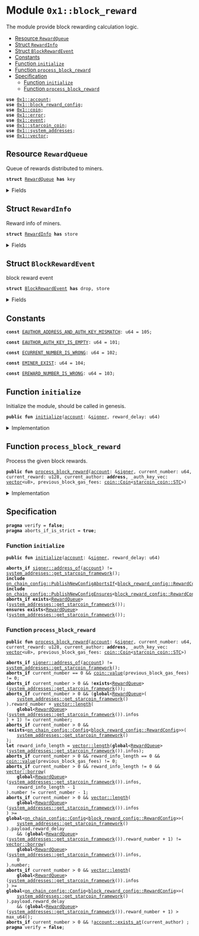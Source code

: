 
<a id="0x1_block_reward"></a>

# Module `0x1::block_reward`

The module provide block rewarding calculation logic.


-  [Resource `RewardQueue`](#0x1_block_reward_RewardQueue)
-  [Struct `RewardInfo`](#0x1_block_reward_RewardInfo)
-  [Struct `BlockRewardEvent`](#0x1_block_reward_BlockRewardEvent)
-  [Constants](#@Constants_0)
-  [Function `initialize`](#0x1_block_reward_initialize)
-  [Function `process_block_reward`](#0x1_block_reward_process_block_reward)
-  [Specification](#@Specification_1)
    -  [Function `initialize`](#@Specification_1_initialize)
    -  [Function `process_block_reward`](#@Specification_1_process_block_reward)


<pre><code><b>use</b> <a href="account.md#0x1_account">0x1::account</a>;
<b>use</b> <a href="block_reward_config.md#0x1_block_reward_config">0x1::block_reward_config</a>;
<b>use</b> <a href="coin.md#0x1_coin">0x1::coin</a>;
<b>use</b> <a href="../../move-stdlib/doc/error.md#0x1_error">0x1::error</a>;
<b>use</b> <a href="event.md#0x1_event">0x1::event</a>;
<b>use</b> <a href="starcoin_coin.md#0x1_starcoin_coin">0x1::starcoin_coin</a>;
<b>use</b> <a href="system_addresses.md#0x1_system_addresses">0x1::system_addresses</a>;
<b>use</b> <a href="../../move-stdlib/doc/vector.md#0x1_vector">0x1::vector</a>;
</code></pre>



<a id="0x1_block_reward_RewardQueue"></a>

## Resource `RewardQueue`

Queue of rewards distributed to miners.


<pre><code><b>struct</b> <a href="block_reward.md#0x1_block_reward_RewardQueue">RewardQueue</a> <b>has</b> key
</code></pre>



<details>
<summary>Fields</summary>


<dl>
<dt>
<code>reward_number: u64</code>
</dt>
<dd>
 How many block rewards has been handled.
</dd>
<dt>
<code>infos: <a href="../../move-stdlib/doc/vector.md#0x1_vector">vector</a>&lt;<a href="block_reward.md#0x1_block_reward_RewardInfo">block_reward::RewardInfo</a>&gt;</code>
</dt>
<dd>
 informations about the reward distribution.
</dd>
<dt>
<code>reward_events: <a href="event.md#0x1_event_EventHandle">event::EventHandle</a>&lt;<a href="block_reward.md#0x1_block_reward_BlockRewardEvent">block_reward::BlockRewardEvent</a>&gt;</code>
</dt>
<dd>
 event handle used to emit block reward event.
</dd>
</dl>


</details>

<a id="0x1_block_reward_RewardInfo"></a>

## Struct `RewardInfo`

Reward info of miners.


<pre><code><b>struct</b> <a href="block_reward.md#0x1_block_reward_RewardInfo">RewardInfo</a> <b>has</b> store
</code></pre>



<details>
<summary>Fields</summary>


<dl>
<dt>
<code>number: u64</code>
</dt>
<dd>
 number of the block miner minted.
</dd>
<dt>
<code>reward: u128</code>
</dt>
<dd>
 how many stc rewards.
</dd>
<dt>
<code>miner: <b>address</b></code>
</dt>
<dd>
 miner who mint the block.
</dd>
<dt>
<code>gas_fees: <a href="coin.md#0x1_coin_Coin">coin::Coin</a>&lt;<a href="starcoin_coin.md#0x1_starcoin_coin_STC">starcoin_coin::STC</a>&gt;</code>
</dt>
<dd>
 store the gas fee that users consumed.
</dd>
</dl>


</details>

<a id="0x1_block_reward_BlockRewardEvent"></a>

## Struct `BlockRewardEvent`

block reward event


<pre><code><b>struct</b> <a href="block_reward.md#0x1_block_reward_BlockRewardEvent">BlockRewardEvent</a> <b>has</b> drop, store
</code></pre>



<details>
<summary>Fields</summary>


<dl>
<dt>
<code>block_number: u64</code>
</dt>
<dd>
 block number
</dd>
<dt>
<code><a href="block_reward.md#0x1_block_reward">block_reward</a>: u128</code>
</dt>
<dd>
 STC reward.
</dd>
<dt>
<code>gas_fees: u128</code>
</dt>
<dd>
 gas fees in STC.
</dd>
<dt>
<code>miner: <b>address</b></code>
</dt>
<dd>
 block miner
</dd>
</dl>


</details>

<a id="@Constants_0"></a>

## Constants


<a id="0x1_block_reward_EAUTHOR_ADDRESS_AND_AUTH_KEY_MISMATCH"></a>



<pre><code><b>const</b> <a href="block_reward.md#0x1_block_reward_EAUTHOR_ADDRESS_AND_AUTH_KEY_MISMATCH">EAUTHOR_ADDRESS_AND_AUTH_KEY_MISMATCH</a>: u64 = 105;
</code></pre>



<a id="0x1_block_reward_EAUTHOR_AUTH_KEY_IS_EMPTY"></a>



<pre><code><b>const</b> <a href="block_reward.md#0x1_block_reward_EAUTHOR_AUTH_KEY_IS_EMPTY">EAUTHOR_AUTH_KEY_IS_EMPTY</a>: u64 = 101;
</code></pre>



<a id="0x1_block_reward_ECURRENT_NUMBER_IS_WRONG"></a>



<pre><code><b>const</b> <a href="block_reward.md#0x1_block_reward_ECURRENT_NUMBER_IS_WRONG">ECURRENT_NUMBER_IS_WRONG</a>: u64 = 102;
</code></pre>



<a id="0x1_block_reward_EMINER_EXIST"></a>



<pre><code><b>const</b> <a href="block_reward.md#0x1_block_reward_EMINER_EXIST">EMINER_EXIST</a>: u64 = 104;
</code></pre>



<a id="0x1_block_reward_EREWARD_NUMBER_IS_WRONG"></a>



<pre><code><b>const</b> <a href="block_reward.md#0x1_block_reward_EREWARD_NUMBER_IS_WRONG">EREWARD_NUMBER_IS_WRONG</a>: u64 = 103;
</code></pre>



<a id="0x1_block_reward_initialize"></a>

## Function `initialize`

Initialize the module, should be called in genesis.


<pre><code><b>public</b> <b>fun</b> <a href="block_reward.md#0x1_block_reward_initialize">initialize</a>(<a href="account.md#0x1_account">account</a>: &<a href="../../move-stdlib/doc/signer.md#0x1_signer">signer</a>, reward_delay: u64)
</code></pre>



<details>
<summary>Implementation</summary>


<pre><code><b>public</b> <b>fun</b> <a href="block_reward.md#0x1_block_reward_initialize">initialize</a>(<a href="account.md#0x1_account">account</a>: &<a href="../../move-stdlib/doc/signer.md#0x1_signer">signer</a>, reward_delay: u64) {
    // Timestamp::assert_genesis();
    <a href="system_addresses.md#0x1_system_addresses_assert_starcoin_framework">system_addresses::assert_starcoin_framework</a>(<a href="account.md#0x1_account">account</a>);

    <a href="block_reward_config.md#0x1_block_reward_config_initialize">block_reward_config::initialize</a>(<a href="account.md#0x1_account">account</a>, reward_delay);
    <b>move_to</b>&lt;<a href="block_reward.md#0x1_block_reward_RewardQueue">RewardQueue</a>&gt;(<a href="account.md#0x1_account">account</a>, <a href="block_reward.md#0x1_block_reward_RewardQueue">RewardQueue</a> {
        reward_number: 0,
        infos: <a href="../../move-stdlib/doc/vector.md#0x1_vector_empty">vector::empty</a>(),
        reward_events: <a href="account.md#0x1_account_new_event_handle">account::new_event_handle</a>&lt;<a href="block_reward.md#0x1_block_reward_BlockRewardEvent">Self::BlockRewardEvent</a>&gt;(<a href="account.md#0x1_account">account</a>),
    });
}
</code></pre>



</details>

<a id="0x1_block_reward_process_block_reward"></a>

## Function `process_block_reward`

Process the given block rewards.


<pre><code><b>public</b> <b>fun</b> <a href="block_reward.md#0x1_block_reward_process_block_reward">process_block_reward</a>(<a href="account.md#0x1_account">account</a>: &<a href="../../move-stdlib/doc/signer.md#0x1_signer">signer</a>, current_number: u64, current_reward: u128, current_author: <b>address</b>, _auth_key_vec: <a href="../../move-stdlib/doc/vector.md#0x1_vector">vector</a>&lt;u8&gt;, previous_block_gas_fees: <a href="coin.md#0x1_coin_Coin">coin::Coin</a>&lt;<a href="starcoin_coin.md#0x1_starcoin_coin_STC">starcoin_coin::STC</a>&gt;)
</code></pre>



<details>
<summary>Implementation</summary>


<pre><code><b>public</b> <b>fun</b> <a href="block_reward.md#0x1_block_reward_process_block_reward">process_block_reward</a>(
    <a href="account.md#0x1_account">account</a>: &<a href="../../move-stdlib/doc/signer.md#0x1_signer">signer</a>,
    current_number: u64,
    current_reward: u128,
    current_author: <b>address</b>, _auth_key_vec: <a href="../../move-stdlib/doc/vector.md#0x1_vector">vector</a>&lt;u8&gt;,
    previous_block_gas_fees: <a href="coin.md#0x1_coin_Coin">coin::Coin</a>&lt;STC&gt;
) <b>acquires</b> <a href="block_reward.md#0x1_block_reward_RewardQueue">RewardQueue</a> {
    <a href="system_addresses.md#0x1_system_addresses_assert_starcoin_framework">system_addresses::assert_starcoin_framework</a>(<a href="account.md#0x1_account">account</a>);
    <b>if</b> (current_number == 0) {
        <a href="coin.md#0x1_coin_destroy_zero">coin::destroy_zero</a>(previous_block_gas_fees);
        <b>return</b>
    };

    <b>let</b> rewards = <b>borrow_global_mut</b>&lt;<a href="block_reward.md#0x1_block_reward_RewardQueue">RewardQueue</a>&gt;(<a href="system_addresses.md#0x1_system_addresses_get_starcoin_framework">system_addresses::get_starcoin_framework</a>());
    <b>let</b> len = <a href="../../move-stdlib/doc/vector.md#0x1_vector_length">vector::length</a>(&rewards.infos);
    <b>assert</b>!(
        (current_number == (rewards.reward_number + len + 1)),
        <a href="../../move-stdlib/doc/error.md#0x1_error_invalid_argument">error::invalid_argument</a>(<a href="block_reward.md#0x1_block_reward_ECURRENT_NUMBER_IS_WRONG">ECURRENT_NUMBER_IS_WRONG</a>)
    );

    // distribute gas fee <b>to</b> last <a href="block.md#0x1_block">block</a> reward info.
    // <b>if</b> not last <a href="block.md#0x1_block">block</a> reward info, the passed in gas fee must be zero.
    <b>if</b> (len == 0) {
        <a href="coin.md#0x1_coin_destroy_zero">coin::destroy_zero</a>(previous_block_gas_fees);
    } <b>else</b> {
        <b>let</b> reward_info = <a href="../../move-stdlib/doc/vector.md#0x1_vector_borrow_mut">vector::borrow_mut</a>(&<b>mut</b> rewards.infos, len - 1);
        <b>assert</b>!(current_number == reward_info.number + 1, <a href="../../move-stdlib/doc/error.md#0x1_error_invalid_argument">error::invalid_argument</a>(<a href="block_reward.md#0x1_block_reward_ECURRENT_NUMBER_IS_WRONG">ECURRENT_NUMBER_IS_WRONG</a>));
        <a href="coin.md#0x1_coin_merge">coin::merge</a>(&<b>mut</b> reward_info.gas_fees, previous_block_gas_fees);
    };

    <b>let</b> reward_delay = <a href="block_reward_config.md#0x1_block_reward_config_reward_delay">block_reward_config::reward_delay</a>();
    <b>if</b> (len &gt;= reward_delay) {
        //pay and remove
        <b>let</b> i = len;
        <b>while</b> (i &gt; 0 && i &gt;= reward_delay) {
            <b>let</b> <a href="block_reward.md#0x1_block_reward_RewardInfo">RewardInfo</a> { number: reward_block_number, reward: <a href="block_reward.md#0x1_block_reward">block_reward</a>, gas_fees, miner } = <a href="../../move-stdlib/doc/vector.md#0x1_vector_remove">vector::remove</a>(
                &<b>mut</b> rewards.infos,
                0
            );

            <b>let</b> gas_fee_value = (<a href="coin.md#0x1_coin_value">coin::value</a>(&gas_fees) <b>as</b> u128);
            <b>let</b> total_reward = gas_fees;
            // add <a href="block.md#0x1_block">block</a> reward <b>to</b> total.
            <b>if</b> (<a href="block_reward.md#0x1_block_reward">block_reward</a> &gt; 0) {

                // TODO(BobOng): [framework compatible] Trasury not implemented.
                // <b>if</b> no STC in Treasury, BlockReward will been 0.
                // <b>let</b> treasury_balance = Treasury::balance&lt;STC&gt;();
                <b>let</b> treasury_balance = 0;
                <b>if</b> (treasury_balance &lt; <a href="block_reward.md#0x1_block_reward">block_reward</a>) {
                    <a href="block_reward.md#0x1_block_reward">block_reward</a> = treasury_balance;
                };
                // TODO(BobOng): [framework compatible] Trasury not implemented.
                // <b>if</b> (<a href="block_reward.md#0x1_block_reward">block_reward</a> &gt; 0) {
                //     <b>let</b> reward = TreasuryWithdrawDaoProposal::withdraw_for_block_reward&lt;STC&gt;(<a href="account.md#0x1_account">account</a>, <a href="block_reward.md#0x1_block_reward">block_reward</a>);
                //     <a href="coin.md#0x1_coin_merge">coin::merge</a>(&<b>mut</b> total_reward, reward);
                // };
            };
            // distribute total.
            <b>if</b> (<a href="coin.md#0x1_coin_value">coin::value</a>(&total_reward) &gt; 0) {
                <a href="coin.md#0x1_coin_deposit">coin::deposit</a>&lt;STC&gt;(miner, total_reward);
            } <b>else</b> {
                <a href="coin.md#0x1_coin_destroy_zero">coin::destroy_zero</a>(total_reward);
            };
            // emit reward <a href="event.md#0x1_event">event</a>.
            <a href="event.md#0x1_event_emit_event">event::emit_event</a>&lt;<a href="block_reward.md#0x1_block_reward_BlockRewardEvent">BlockRewardEvent</a>&gt;(
                &<b>mut</b> rewards.reward_events,
                <a href="block_reward.md#0x1_block_reward_BlockRewardEvent">BlockRewardEvent</a> {
                    block_number: reward_block_number,
                    <a href="block_reward.md#0x1_block_reward">block_reward</a>: <a href="block_reward.md#0x1_block_reward">block_reward</a>,
                    gas_fees: gas_fee_value,
                    miner,
                }
            );

            rewards.reward_number = rewards.reward_number + 1;
            i = i - 1;
        }
    };

    <a href="account.md#0x1_account_create_account_if_does_not_exist">account::create_account_if_does_not_exist</a>(current_author);

    <b>let</b> current_info = <a href="block_reward.md#0x1_block_reward_RewardInfo">RewardInfo</a> {
        number: current_number,
        reward: current_reward,
        miner: current_author,
        gas_fees: <a href="coin.md#0x1_coin_zero">coin::zero</a>&lt;STC&gt;(),
    };
    <a href="../../move-stdlib/doc/vector.md#0x1_vector_push_back">vector::push_back</a>(&<b>mut</b> rewards.infos, current_info);
}
</code></pre>



</details>

<a id="@Specification_1"></a>

## Specification



<pre><code><b>pragma</b> verify = <b>false</b>;
<b>pragma</b> aborts_if_is_strict = <b>true</b>;
</code></pre>



<a id="@Specification_1_initialize"></a>

### Function `initialize`


<pre><code><b>public</b> <b>fun</b> <a href="block_reward.md#0x1_block_reward_initialize">initialize</a>(<a href="account.md#0x1_account">account</a>: &<a href="../../move-stdlib/doc/signer.md#0x1_signer">signer</a>, reward_delay: u64)
</code></pre>




<pre><code><b>aborts_if</b> <a href="../../move-stdlib/doc/signer.md#0x1_signer_address_of">signer::address_of</a>(<a href="account.md#0x1_account">account</a>) != <a href="system_addresses.md#0x1_system_addresses_get_starcoin_framework">system_addresses::get_starcoin_framework</a>();
<b>include</b> <a href="on_chain_config.md#0x1_on_chain_config_PublishNewConfigAbortsIf">on_chain_config::PublishNewConfigAbortsIf</a>&lt;<a href="block_reward_config.md#0x1_block_reward_config_RewardConfig">block_reward_config::RewardConfig</a>&gt;;
<b>include</b> <a href="on_chain_config.md#0x1_on_chain_config_PublishNewConfigEnsures">on_chain_config::PublishNewConfigEnsures</a>&lt;<a href="block_reward_config.md#0x1_block_reward_config_RewardConfig">block_reward_config::RewardConfig</a>&gt;;
<b>aborts_if</b> <b>exists</b>&lt;<a href="block_reward.md#0x1_block_reward_RewardQueue">RewardQueue</a>&gt;(<a href="system_addresses.md#0x1_system_addresses_get_starcoin_framework">system_addresses::get_starcoin_framework</a>());
<b>ensures</b> <b>exists</b>&lt;<a href="block_reward.md#0x1_block_reward_RewardQueue">RewardQueue</a>&gt;(<a href="system_addresses.md#0x1_system_addresses_get_starcoin_framework">system_addresses::get_starcoin_framework</a>());
</code></pre>



<a id="@Specification_1_process_block_reward"></a>

### Function `process_block_reward`


<pre><code><b>public</b> <b>fun</b> <a href="block_reward.md#0x1_block_reward_process_block_reward">process_block_reward</a>(<a href="account.md#0x1_account">account</a>: &<a href="../../move-stdlib/doc/signer.md#0x1_signer">signer</a>, current_number: u64, current_reward: u128, current_author: <b>address</b>, _auth_key_vec: <a href="../../move-stdlib/doc/vector.md#0x1_vector">vector</a>&lt;u8&gt;, previous_block_gas_fees: <a href="coin.md#0x1_coin_Coin">coin::Coin</a>&lt;<a href="starcoin_coin.md#0x1_starcoin_coin_STC">starcoin_coin::STC</a>&gt;)
</code></pre>




<pre><code><b>aborts_if</b> <a href="../../move-stdlib/doc/signer.md#0x1_signer_address_of">signer::address_of</a>(<a href="account.md#0x1_account">account</a>) != <a href="system_addresses.md#0x1_system_addresses_get_starcoin_framework">system_addresses::get_starcoin_framework</a>();
<b>aborts_if</b> current_number == 0 && <a href="coin.md#0x1_coin_value">coin::value</a>(previous_block_gas_fees) != 0;
<b>aborts_if</b> current_number &gt; 0 && !<b>exists</b>&lt;<a href="block_reward.md#0x1_block_reward_RewardQueue">RewardQueue</a>&gt;(<a href="system_addresses.md#0x1_system_addresses_get_starcoin_framework">system_addresses::get_starcoin_framework</a>());
<b>aborts_if</b> current_number &gt; 0 && (<b>global</b>&lt;<a href="block_reward.md#0x1_block_reward_RewardQueue">RewardQueue</a>&gt;(
    <a href="system_addresses.md#0x1_system_addresses_get_starcoin_framework">system_addresses::get_starcoin_framework</a>()
).reward_number + <a href="../../move-stdlib/doc/vector.md#0x1_vector_length">vector::length</a>(
    <b>global</b>&lt;<a href="block_reward.md#0x1_block_reward_RewardQueue">RewardQueue</a>&gt;(<a href="system_addresses.md#0x1_system_addresses_get_starcoin_framework">system_addresses::get_starcoin_framework</a>()).infos
) + 1) != current_number;
<b>aborts_if</b> current_number &gt; 0 && !<b>exists</b>&lt;<a href="on_chain_config.md#0x1_on_chain_config_Config">on_chain_config::Config</a>&lt;<a href="block_reward_config.md#0x1_block_reward_config_RewardConfig">block_reward_config::RewardConfig</a>&gt;&gt;(
    <a href="system_addresses.md#0x1_system_addresses_get_starcoin_framework">system_addresses::get_starcoin_framework</a>()
);
<b>let</b> reward_info_length = <a href="../../move-stdlib/doc/vector.md#0x1_vector_length">vector::length</a>(<b>global</b>&lt;<a href="block_reward.md#0x1_block_reward_RewardQueue">RewardQueue</a>&gt;(<a href="system_addresses.md#0x1_system_addresses_get_starcoin_framework">system_addresses::get_starcoin_framework</a>()).infos);
<b>aborts_if</b> current_number &gt; 0 && reward_info_length == 0 && <a href="coin.md#0x1_coin_value">coin::value</a>(previous_block_gas_fees) != 0;
<b>aborts_if</b> current_number &gt; 0 && reward_info_length != 0 && <a href="../../move-stdlib/doc/vector.md#0x1_vector_borrow">vector::borrow</a>(
    <b>global</b>&lt;<a href="block_reward.md#0x1_block_reward_RewardQueue">RewardQueue</a>&gt;(<a href="system_addresses.md#0x1_system_addresses_get_starcoin_framework">system_addresses::get_starcoin_framework</a>()).infos,
    reward_info_length - 1
).number != current_number - 1;
<b>aborts_if</b> current_number &gt; 0 && <a href="../../move-stdlib/doc/vector.md#0x1_vector_length">vector::length</a>(
    <b>global</b>&lt;<a href="block_reward.md#0x1_block_reward_RewardQueue">RewardQueue</a>&gt;(<a href="system_addresses.md#0x1_system_addresses_get_starcoin_framework">system_addresses::get_starcoin_framework</a>()).infos
) &gt;= <b>global</b>&lt;<a href="on_chain_config.md#0x1_on_chain_config_Config">on_chain_config::Config</a>&lt;<a href="block_reward_config.md#0x1_block_reward_config_RewardConfig">block_reward_config::RewardConfig</a>&gt;&gt;(
    <a href="system_addresses.md#0x1_system_addresses_get_starcoin_framework">system_addresses::get_starcoin_framework</a>()
).payload.reward_delay
    && (<b>global</b>&lt;<a href="block_reward.md#0x1_block_reward_RewardQueue">RewardQueue</a>&gt;(<a href="system_addresses.md#0x1_system_addresses_get_starcoin_framework">system_addresses::get_starcoin_framework</a>()).reward_number + 1) != <a href="../../move-stdlib/doc/vector.md#0x1_vector_borrow">vector::borrow</a>(
    <b>global</b>&lt;<a href="block_reward.md#0x1_block_reward_RewardQueue">RewardQueue</a>&gt;(<a href="system_addresses.md#0x1_system_addresses_get_starcoin_framework">system_addresses::get_starcoin_framework</a>()).infos,
    0
).number;
<b>aborts_if</b> current_number &gt; 0 && <a href="../../move-stdlib/doc/vector.md#0x1_vector_length">vector::length</a>(
    <b>global</b>&lt;<a href="block_reward.md#0x1_block_reward_RewardQueue">RewardQueue</a>&gt;(<a href="system_addresses.md#0x1_system_addresses_get_starcoin_framework">system_addresses::get_starcoin_framework</a>()).infos
) &gt;= <b>global</b>&lt;<a href="on_chain_config.md#0x1_on_chain_config_Config">on_chain_config::Config</a>&lt;<a href="block_reward_config.md#0x1_block_reward_config_RewardConfig">block_reward_config::RewardConfig</a>&gt;&gt;(
    <a href="system_addresses.md#0x1_system_addresses_get_starcoin_framework">system_addresses::get_starcoin_framework</a>()
).payload.reward_delay
    && (<b>global</b>&lt;<a href="block_reward.md#0x1_block_reward_RewardQueue">RewardQueue</a>&gt;(<a href="system_addresses.md#0x1_system_addresses_get_starcoin_framework">system_addresses::get_starcoin_framework</a>()).reward_number + 1) &gt; max_u64();
<b>aborts_if</b> current_number &gt; 0 && !<a href="account.md#0x1_account_exists_at">account::exists_at</a>(current_author) ;
<b>pragma</b> verify = <b>false</b>;
</code></pre>


[move-book]: https://starcoin.dev/move/book/SUMMARY
